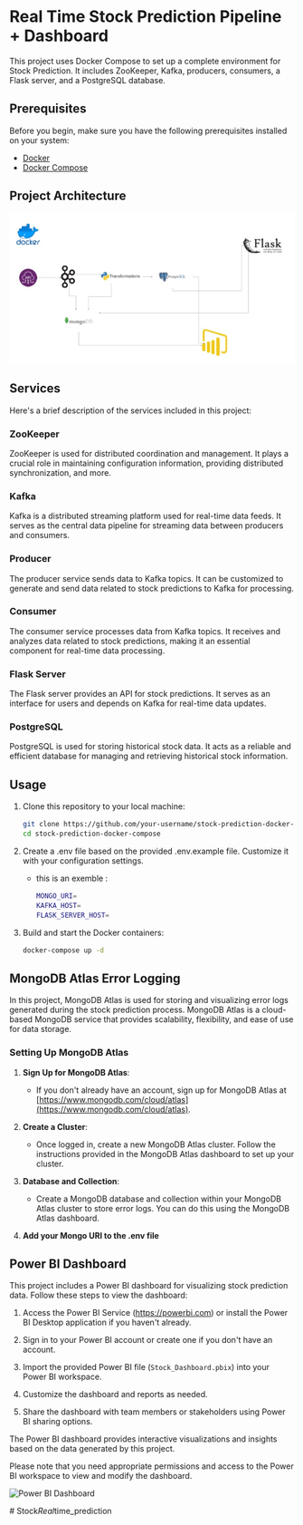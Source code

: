 # Real Time Stock Prediction Pipeline + Dashboard

This project uses Docker Compose to set up a complete environment for Stock Prediction. It includes ZooKeeper, Kafka, producers, consumers, a Flask server, and a PostgreSQL database.

## Prerequisites

Before you begin, make sure you have the following prerequisites installed on your system:

- [Docker](https://www.docker.com/)
- [Docker Compose](https://docs.docker.com/compose/)

## Project Architecture

![Project Architecture](architecture.jpeg)

## Services

Here's a brief description of the services included in this project:

### ZooKeeper

ZooKeeper is used for distributed coordination and management. It plays a crucial role in maintaining configuration information, providing distributed synchronization, and more.

### Kafka

Kafka is a distributed streaming platform used for real-time data feeds. It serves as the central data pipeline for streaming data between producers and consumers.

### Producer

The producer service sends data to Kafka topics. It can be customized to generate and send data related to stock predictions to Kafka for processing.

### Consumer

The consumer service processes data from Kafka topics. It receives and analyzes data related to stock predictions, making it an essential component for real-time data processing.

### Flask Server

The Flask server provides an API for stock predictions. It serves as an interface for users and depends on Kafka for real-time data updates.

### PostgreSQL

PostgreSQL is used for storing historical stock data. It acts as a reliable and efficient database for managing and retrieving historical stock information.

## Usage

1. Clone this repository to your local machine:

   ```bash
   git clone https://github.com/your-username/stock-prediction-docker-compose.git
   cd stock-prediction-docker-compose
   
2. Create a .env file based on the provided .env.example file. Customize it with your configuration settings.
    - this is an exemble :
      ```bash
      MONGO_URI=
      KAFKA_HOST=
      FLASK_SERVER_HOST=

4. Build and start the Docker containers:
   ```bash
   docker-compose up -d

## MongoDB Atlas Error Logging

In this project, MongoDB Atlas is used for storing and visualizing error logs generated during the stock prediction process. MongoDB Atlas is a cloud-based MongoDB service that provides scalability, flexibility, and ease of use for data storage.

### Setting Up MongoDB Atlas

1. **Sign Up for MongoDB Atlas**:
   - If you don't already have an account, sign up for MongoDB Atlas at [https://www.mongodb.com/cloud/atlas](https://www.mongodb.com/cloud/atlas).

2. **Create a Cluster**:
   - Once logged in, create a new MongoDB Atlas cluster. Follow the instructions provided in the MongoDB Atlas dashboard to set up your cluster.

3. **Database and Collection**:
    - Create a MongoDB database and collection within your MongoDB Atlas cluster to store error logs. You can do this using the MongoDB Atlas dashboard.
4. **Add your Mongo URI to the .env file**
  

## Power BI Dashboard

This project includes a Power BI dashboard for visualizing stock prediction data. Follow these steps to view the dashboard:

1. Access the Power BI Service (https://powerbi.com) or install the Power BI Desktop application if you haven't already.

2. Sign in to your Power BI account or create one if you don't have an account.

3. Import the provided Power BI file (`Stock_Dashboard.pbix`) into your Power BI workspace.

4. Customize the dashboard and reports as needed.

5. Share the dashboard with team members or stakeholders using Power BI sharing options.

The Power BI dashboard provides interactive visualizations and insights based on the data generated by this project.

Please note that you need appropriate permissions and access to the Power BI workspace to view and modify the dashboard.

![Power BI Dashboard](Dashboard.png)







#   S t o c k _ R e a l _ t i m e _ p r e d i c t i o n 
 
 